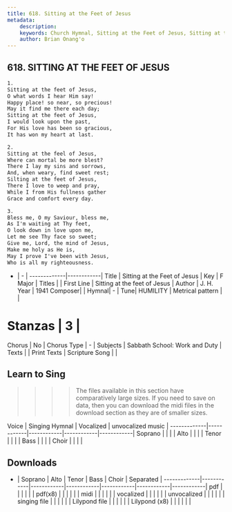 ```yaml
---
title: 618. Sitting at the Feet of Jesus
metadata:
    description: 
    keywords: Church Hymnal, Sitting at the Feet of Jesus, Sitting at the feet of Jesus, 
    author: Brian Onang'o
---
```



## 618. SITTING AT THE FEET OF JESUS

```txt
1.
Sitting at the feet of Jesus, 
O what words I hear Him say! 
Happy place! so near, so precious! 
May it find me there each day; 
Sitting at the feet of Jesus, 
I would look upon the past, 
For His love has been so gracious, 
It has won my heart at last. 

2.
Sitting at the feel of Jesus, 
Where can mortal be more blest? 
There I lay my sins and sorrows, 
And, when weary, find sweet rest; 
Silting at the feet of Jesus, 
There I love to weep and pray, 
While I from His fullness gather 
Grace and comfort every day. 

3.
Bless me, O my Saviour, bless me, 
As I'm waiting at Thy feet, 
O look down in love upon me, 
Let me see Thy face so sweet; 
Give me, Lord, the mind of Jesus, 
Make me holy as He is, 
May I prove I've been with Jesus, 
Who is all my righteousness.
```

- |   -  |
-------------|------------|
Title | Sitting at the Feet of Jesus |
Key | F Major |
Titles |  |
First Line | Sitting at the feet of Jesus |
Author | J. H.
Year | 1941
Composer|  |
Hymnal|  - |
Tune| HUMILITY |
Metrical pattern | |
# Stanzas | 3 |
Chorus | No |
Chorus Type | - |
Subjects | Sabbath School: Work and Duty |
Texts |  |
Print Texts | 
Scripture Song |  |
  
## Learn to Sing

>>>> The files available in this section have comparatively large sizes. If you need to save on data, then you can download the midi files in the download section as they are of smaller sizes.

Voice |  Singing Hymnal | Vocalized | unvocalized music |
-------------|------------|------------|------------|------------|
Soprano | | | |
Alto | | | |
Tenor | | | |
Bass | | | |
Choir | | | |

## Downloads

- |  Soprano | Alto | Tenor | Bass | Choir | Separated |
-------------|------------|------------|------------|------------|------------|------------|
pdf | | | | | |
pdf(x8) | | | | | |
midi | | | | | |
vocalized | | | | | |
unvocalized | | | | | |
singing file | | | | | |
Lilypond file | | | | | |
Lilypond (x8) | | | | | |
  